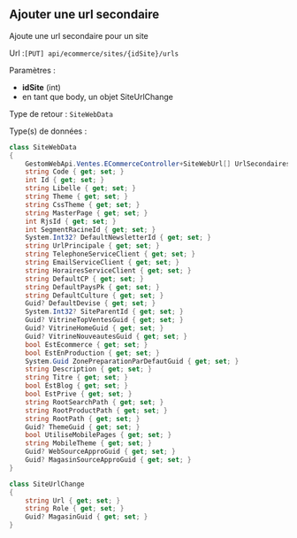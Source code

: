 ## <span id='ajouterurlsecondaire'>Ajouter une url secondaire</span>

Ajoute une url secondaire pour un site

Url :`[PUT] api/ecommerce/sites/{idSite}/urls`

Paramètres : 

- **idSite** (int)
- en tant que body, un objet SiteUrlChange

Type de retour : `SiteWebData`

Type(s) de données :

```csharp
class SiteWebData
{
	GestomWebApi.Ventes.ECommerceController+SiteWebUrl[] UrlSecondaires { get; set; }
	string Code { get; set; }
	int Id { get; set; }
	string Libelle { get; set; }
	string Theme { get; set; }
	string CssTheme { get; set; }
	string MasterPage { get; set; }
	int RjsId { get; set; }
	int SegmentRacineId { get; set; }
	System.Int32? DefaultNewsletterId { get; set; }
	string UrlPrincipale { get; set; }
	string TelephoneServiceClient { get; set; }
	string EmailServiceClient { get; set; }
	string HorairesServiceClient { get; set; }
	string DefaultCP { get; set; }
	string DefaultPaysPk { get; set; }
	string DefaultCulture { get; set; }
	Guid? DefaultDevise { get; set; }
	System.Int32? SiteParentId { get; set; }
	Guid? VitrineTopVentesGuid { get; set; }
	Guid? VitrineHomeGuid { get; set; }
	Guid? VitrineNouveautesGuid { get; set; }
	bool EstEcommerce { get; set; }
	bool EstEnProduction { get; set; }
	System.Guid ZonePreparationParDefautGuid { get; set; }
	string Description { get; set; }
	string Titre { get; set; }
	bool EstBlog { get; set; }
	bool EstPrive { get; set; }
	string RootSearchPath { get; set; }
	string RootProductPath { get; set; }
	string RootPath { get; set; }
	Guid? ThemeGuid { get; set; }
	bool UtiliseMobilePages { get; set; }
	string MobileTheme { get; set; }
	Guid? WebSourceApproGuid { get; set; }
	Guid? MagasinSourceApproGuid { get; set; }
}

class SiteUrlChange
{
	string Url { get; set; }
	string Role { get; set; }
	Guid? MagasinGuid { get; set; }
}

```

